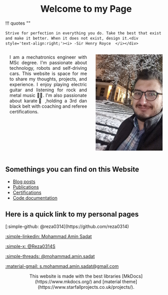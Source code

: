 # <div style='text-align:center;'> Welcome to my Page </div>

!!! quotes ""

    Strive for perfection in everything you do. Take the best that exist and make it better. When it does not exist, design it.<div style='text-align:right;'><i> -Sir Henry Royce  </i></div>

<div style='display:flex;'>
<div style="flex:1;text-align: justify;
 text-justify: inter-word;margin:10pt;">
I am a mechatronics engineer with MSc degree. I'm passionate about technology, robots and self-driving cars. This website is space for me to share my thoughts, projects, and experience. I enjoy playing electric guitar and listening for rock and metal music 🤘🏻. I'm also passionate about karate🥋 ,holding a 3rd dan black belt with coaching and referee certifications.
</div>
<div>
<img src="images/prof.jpg" alt="Me" style="height:300px;margin:10pt;">
</div>
</div>

## Somethings you can find on this Website

- [Blog posts](Blog/index.md)
- [Publications](Publications/pub.md)
- [Certifications](certifications/cer.md)
- [Code documentation](documentations/doc.md)

## Here is a quick link to my personal pages

<div class="grid" markdown>
[:simple-github: @reza0314](https://github.com/reza0314)

[:simple-linkedin: Mohammad Amin Sadat](https://www.linkedin.com/in/mohammad-amin-sadat-341552196/)

[:simple-x: @Reza0314S](https://x.com/Reza0314S?t=FAXcUkL-I--4VqYAJCJoww&s=09)

[:simple-threads: @mohammad.amin.sadat](https://www.threads.net/@mohammad.amin.sadat)

[:material-gmail: s.mohammad.amin.sadat@gmail.com](mailto:s.mohammad.amin.sadat@gmail.com)

</div>
<div style="text-align: center; text-justify: inter-word" markdown>
This website is made with the best libraries [MkDocs](https://www.mkdocs.org/) and [material theme](https://www.starfallprojects.co.uk/projects/).
</div>